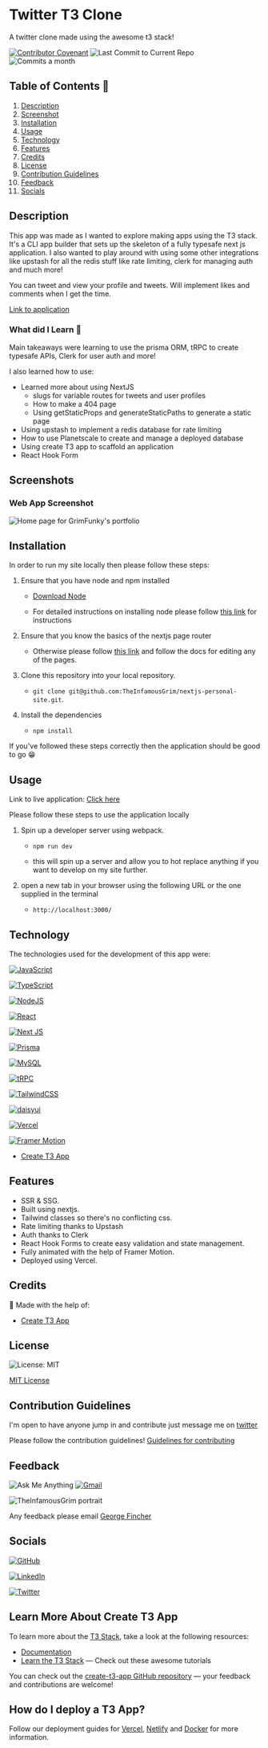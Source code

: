 # Twitter T3 Clone

A twitter clone made using the awesome t3 stack!

[![Contributor Covenant](https://img.shields.io/badge/Contributor%20Covenant-2.1-4baaaa.svg)](code_of_conduct.md)
![Last Commit to Current Repo](https://img.shields.io/github/last-commit/TheInfamousGrim/twitter-t3-clone)
![Commits a month](https://img.shields.io/github/commit-activity/m/TheInfamousGrim/twitter-t3-clone)

## Table of Contents 📃

1. [Description](#description)
2. [Screenshot](#screenshots)
3. [Installation](#installation)
4. [Usage](#usage)
5. [Technology](#technology)
6. [Features](#features)
7. [Credits](#credits)
8. [License](#license)
9. [Contribution Guidelines](#contribution-guidelines)
10. [Feedback](#feedback)
11. [Socials](#socials)

## Description

This app was made as I wanted to explore making apps using the T3 stack. It's a CLI app builder that sets up the skeleton of a fully typesafe next js application. I also wanted to play around with using some other integrations like upstash for all the redis stuff like rate limiting, clerk for managing auth and much more!

You can tweet and view your profile and tweets. Will implement likes and comments when I get the time.

[Link to application](https://twitter-t3-clone.vercel.app/)

### What did I Learn 🏫

Main takeaways were learning to use the prisma ORM, tRPC to create typesafe APIs, Clerk for user auth and more!

I also learned how to use:

- Learned more about using NextJS
  - slugs for variable routes for tweets and user profiles
  - How to make a 404 page
  - Using getStaticProps and generateStaticPaths to generate a static page
- Using upstash to implement a redis database for rate limiting
- How to use Planetscale to create and manage a deployed database
- Using create T3 app to scaffold an application
- React Hook Form

## Screenshots

### Web App Screenshot

![Home page for GrimFunky's portfolio](./readme-assets/twooter-screenshot.png)

## Installation

In order to run my site locally then please follow these steps:

1. Ensure that you have node and npm installed

   - [Download Node](https://nodejs.org/en/download/)

   - For detailed instructions on installing node please follow [this link](https://docs.npmjs.com/downloading-and-installing-node-js-and-npm) for instructions

2. Ensure that you know the basics of the nextjs page router

   - Otherwise please follow [this link](https://nextjs.org/docs) and follow the docs for editing any of the pages.

3. Clone this repository into your local repository.

   - `git clone git@github.com:TheInfamousGrim/nextjs-personal-site.git`.

4. Install the dependencies

   - `npm install`

If you've followed these steps correctly then the application should be good to go 😁

## Usage

Link to live application: [Click here](https://twitter-t3-clone.vercel.app/)

Please follow these steps to use the application locally

1. Spin up a developer server using webpack.

   - `npm run dev`

   - this will spin up a server and allow you to hot replace anything if you want to develop on my site further.

2. open a new tab in your browser using the following URL or the one supplied in the terminal

   - `http://localhost:3000/`

## Technology

The technologies used for the development of this app were:

[![JavaScript](https://img.shields.io/badge/JavaScript-323330?style=for-the-badge&logo=javascript&logoColor=F7DF1E)](https://www.javascript.com/)

[![TypeScript](https://img.shields.io/badge/typescript-%23007ACC.svg?style=for-the-badge&logo=typescript&logoColor=white)](https://www.typescriptlang.org/docs/)

[![NodeJS](https://img.shields.io/badge/node.js-6DA55F?style=for-the-badge&logo=node.js&logoColor=white)](https://nodejs.org/en/)

[![React](https://img.shields.io/badge/react-%2320232a.svg?style=for-the-badge&logo=react&logoColor=%2361DAFB)](https://reactjs.org/)

[![Next JS](https://img.shields.io/badge/Next-black?style=for-the-badge&logo=next.js&logoColor=white)](https://nextjs.org/)

[![Prisma](https://img.shields.io/badge/Prisma-3982CE?style=for-the-badge&logo=Prisma&logoColor=white)](https://www.prisma.io/)

[![MySQL](https://img.shields.io/badge/mysql-%2300f.svg?style=for-the-badge&logo=mysql&logoColor=white)](https://www.mysql.com/)

[![tRPC](https://img.shields.io/badge/trpc-%232596BE?style=for-the-badge&logo=trpc&logoColor=white)](https://trpc.io/)

[![TailwindCSS](https://img.shields.io/badge/tailwindcss-%2338B2AC.svg?style=for-the-badge&logo=tailwind-css&logoColor=white)](https://tailwindcss.com/)

[![daisyui](https://img.shields.io/badge/daisyui-5A0EF8?style=for-the-badge&logo=daisyui&logoColor=white)](https://daisyui.com/)

[![Vercel](https://img.shields.io/badge/vercel-%23000000.svg?style=for-the-badge&logo=vercel&logoColor=white)](https://vercel.com/)

[![Framer Motion](https://img.shields.io/badge/Framer-black?style=for-the-badge&logo=framer&logoColor=blue)](https://www.framer.com/motion/)

- [Create T3 App](https://create.t3.gg/)

## Features

- SSR & SSG.
- Built using nextjs.
- Tailwind classes so there's no conflicting css.
- Rate limiting thanks to Upstash
- Auth thanks to Clerk
- React Hook Forms to create easy validation and state management.
- Fully animated with the help of Framer Motion.
- Deployed using Vercel.

## Credits

🙏 Made with the help of:

- [Create T3 App](https://create.t3.gg/)

## License

![License: MIT](https://img.shields.io/github/license/TheInfamousGrim/george-fincher-react-portfolio?color=yellow)

[MIT License](/LICENSE)

## Contribution Guidelines

I'm open to have anyone jump in and contribute just message me on [twitter](https://twitter.com/GrimFunk69)

Please follow the contribution guidelines!
[Guidelines for contributing](/code_of_conduct.md)

## Feedback

![Ask Me Anything](https://img.shields.io/badge/Ask%20me-anything-1abc9c.svg)
[![Gmail](https://img.shields.io/badge/Gmail-D14836?style=for-the-badge&logo=gmail&logoColor=white)](mailto:george@grimfunky.dev)

<img src="https://avatars.githubusercontent.com/u/89855075?v=4" alt="TheInfamousGrim portrait">

Any feedback please email [George Fincher](mailto:george@grimfunky.dev)

## Socials

[![GitHub](https://img.shields.io/badge/github-%23121011.svg?style=for-the-badge&logo=github&logoColor=white)](https://github.com/TheInfamousGrim)

[![LinkedIn](https://img.shields.io/badge/linkedin-%230077B5.svg?style=for-the-badge&logo=linkedin&logoColor=white)](https://www.linkedin.com/in/george-fincher-aa7869214/)

[![Twitter](https://img.shields.io/badge/Twitter-%231DA1F2.svg?style=for-the-badge&logo=Twitter&logoColor=white)](https://twitter.com/GrimFunk69)

## Learn More About Create T3 App

To learn more about the [T3 Stack](https://create.t3.gg/), take a look at the following resources:

- [Documentation](https://create.t3.gg/)
- [Learn the T3 Stack](https://create.t3.gg/en/faq#what-learning-resources-are-currently-available) — Check out these awesome tutorials

You can check out the [create-t3-app GitHub repository](https://github.com/t3-oss/create-t3-app) — your feedback and contributions are welcome!

## How do I deploy a T3 App?

Follow our deployment guides for [Vercel](https://create.t3.gg/en/deployment/vercel), [Netlify](https://create.t3.gg/en/deployment/netlify) and [Docker](https://create.t3.gg/en/deployment/docker) for more information.
